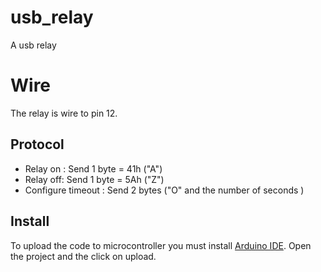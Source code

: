 # usb_relay
A usb relay

# Wire

The relay is wire to pin 12.

## Protocol

* Relay on : Send 1 byte = 41h ("A")
* Relay off: Send 1 byte = 5Ah ("Z")
* Configure timeout : Send 2 bytes ("O" and the number of seconds )

## Install

To upload the code to microcontroller you must install [Arduino IDE](https://www.arduino.cc/en/Main/Software).
Open the project and the click on upload.

